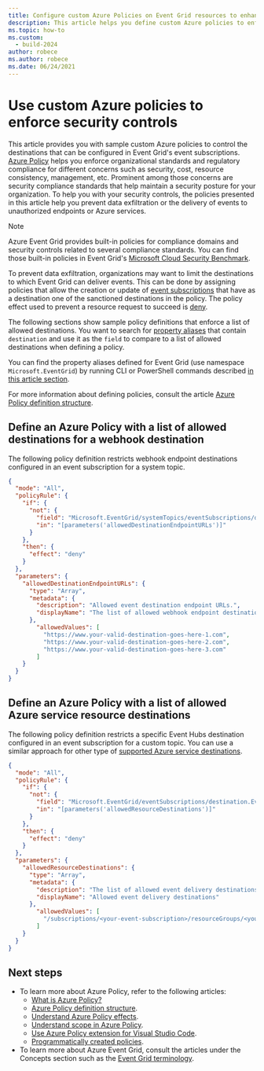 ```yaml
---
title: Configure custom Azure Policies on Event Grid resources to enhance you security posture
description: This article helps you define custom Azure policies to enforce security controls.
ms.topic: how-to
ms.custom:
  - build-2024
author: robece
ms.author: robece
ms.date: 06/24/2021
---
```


# Use custom Azure policies to enforce security controls

This article provides you with sample custom Azure policies to control the destinations that can be configured in Event Grid's event subscriptions. [Azure Policy](../governance/policy/overview.md) helps you enforce organizational standards and regulatory compliance for different concerns such as security, cost, resource consistency, management, etc. Prominent among those concerns are security compliance standards that help maintain a security posture for your organization. To help you with your security controls, the policies presented in this article help you prevent data exfiltration or the delivery of events to unauthorized endpoints or Azure services.

> [!NOTE]
> Azure Event Grid provides built-in policies for compliance domains and security controls related to several compliance standards. You can find those built-in policies in Event Grid's [Microsoft Cloud Security Benchmark](security-controls-policy.md#microsoft-cloud-security-benchmark).

To prevent data exfiltration, organizations may want to limit the destinations to which Event Grid can deliver events. This can be done by assigning policies that allow the creation or update of [event subscriptions](concepts.md#event-subscriptions) that have as a destination one of the sanctioned destinations in the policy. The policy effect used to prevent a resource request to succeed is [deny](../governance/policy/concepts/effects.md#deny).

The following sections show sample policy definitions that enforce a list of allowed destinations. You want to search for [property aliases](../governance/policy/concepts/definition-structure.md#aliases) that contain ```destination``` and use it as the ```field``` to compare to a list of allowed destinations when defining a policy.

You can find the property aliases defined for Event Grid (use namespace ```Microsoft.EventGrid```) by running CLI or PowerShell commands described [in this article section](../governance/policy/concepts/definition-structure.md#aliases).

For more information about defining policies, consult the article [Azure Policy definition structure](../governance/policy/concepts/definition-structure.md).

 
## Define an Azure Policy with a list of allowed destinations for a webhook destination

The following policy definition restricts webhook endpoint destinations configured in an event subscription for a system topic.

```json
{
  "mode": "All",
  "policyRule": {
    "if": {
      "not": {
        "field": "Microsoft.EventGrid/systemTopics/eventSubscriptions/destination.WebHook.endpointUrl",
        "in": "[parameters('allowedDestinationEndpointURLs')]"
      }
    },
    "then": {
      "effect": "deny"
    }
  },
  "parameters": {
    "allowedDestinationEndpointURLs": {
      "type": "Array",
      "metadata": {
        "description": "Allowed event destination endpoint URLs.",
        "displayName": "The list of allowed webhook endpoint destinations to which send events"
      },
        "allowedValues": [
          "https://www.your-valid-destination-goes-here-1.com",
          "https://www.your-valid-destination-goes-here-2.com",
          "https://www.your-valid-destination-goes-here-3.com"
        ]
    }
  }
}
```

## Define an Azure Policy with a list of allowed Azure service resource destinations

The following policy definition restricts a specific Event Hubs destination configured in an event subscription for a custom topic. You can use a similar approach for other type of [supported Azure service destinations](event-handlers.md).

```json
{
  "mode": "All",
  "policyRule": {
    "if": {
      "not": {
        "field": "Microsoft.EventGrid/eventSubscriptions/destination.EventHub.resourceId",
        "in": "[parameters('allowedResourceDestinations')]"
      }
    },
    "then": {
      "effect": "deny"
    }
  },
  "parameters": {
    "allowedResourceDestinations": {
      "type": "Array",
      "metadata": {
        "description": "The list of allowed event delivery destinations.",
        "displayName": "Allowed event delivery destinations"
      },
        "allowedValues": [
          "/subscriptions/<your-event-subscription>/resourceGroups/<your-resource-group>/providers/Microsoft.EventHub/namespaces/<event-hubs-namespace-name>/eventhubs/<your-event-hub-name>"
        ]
    }
  }
}
```

## Next steps
- To learn more about Azure Policy, refer to the following articles: 
    - [What is Azure Policy?](../governance/policy/overview.md)
    - [Azure Policy definition structure](../governance/policy/concepts/definition-structure.md).
    - [Understand Azure Policy effects](../governance/policy/concepts/effects.md).
    - [Understand scope in Azure Policy](../governance/policy/concepts/scope.md).
    - [Use Azure Policy extension for Visual Studio Code](../governance/policy/how-to/extension-for-vscode.md).
    - [Programmatically created policies](../governance/policy/how-to/programmatically-create.md).
- To learn more about Azure Event Grid, consult the articles under the Concepts section such as the [Event Grid terminology](concepts.md).
